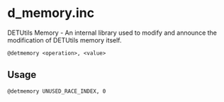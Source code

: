 # d_memory.inc
DETUtils Memory - An internal library used to modify and announce the modification of DETUtils memory itself.

```pawn
@detmemory <operation>, <value>
```

## Usage
```pawn
@detmemory UNUSED_RACE_INDEX, 0
```
